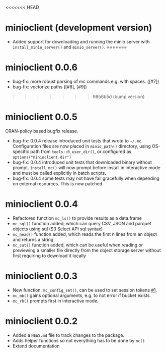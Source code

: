 <<<<<<< HEAD
# minioclient (development version)

* Added support for downloading and running the minio server with
  `install_minio_server()` and `minio_server()`.
=======
# minioclient 0.0.6

* bug-fix: more robust parsing of mc commands e.g. with spaces. ([#7])
* bug-fix: vectorize paths ([#8], [#9])
>>>>>>> 98b6b5d (bump version)

# minioclient 0.0.5

CRAN-policy based bugfix release. 

* bug-fix: 0.0.4 release introduced unit tests that wrote to `~/.mc`.
  Configuration files are now placed in `minio_path()` directory,
  using OS-specific path from `tools::R_user_dir()`,
  or configured as `options("minioclient.dir")`
* bug-fix: 0.0.4 introduced unit tests that downloaded binary without prompt.
  `install_mc()` will now prompt before install in interactive mode and must
  be called explicitly in batch scripts.
* bug-fix: 0.0.4 some tests may not have fail gracefully when depending on
  external resources.  This is now patched.
  

# minioclient 0.0.4

* Refactored function `mc_ls()` to provide results as a data.frame
* `mc_sql()` function added, which can query CSV, JSON and parquet objects using sql (S3 Select API sql syntax)
* `mc_head()` function added, which reads the first n lines from an object and returns a string
* `mc_cat()` function added, which can be useful when reading or previewing a smaller file directly from the object storage server without first requiring to download it locally

# minioclient 0.0.3

* New function, `mc_config_set()`, can be used to set session tokens [#1](https://github.com/cboettig/minioclient/issues/1).
* `mc_mb()` gains optional arguments, e.g. to not error if bucket exists.
* `mc_rb()` prompts first in interactive mode.

# minioclient 0.0.2

* Added a `NEWS.md` file to track changes to the package.
* Adds helper functions so not everything has to be done by `mc()`
* Extend documentation

